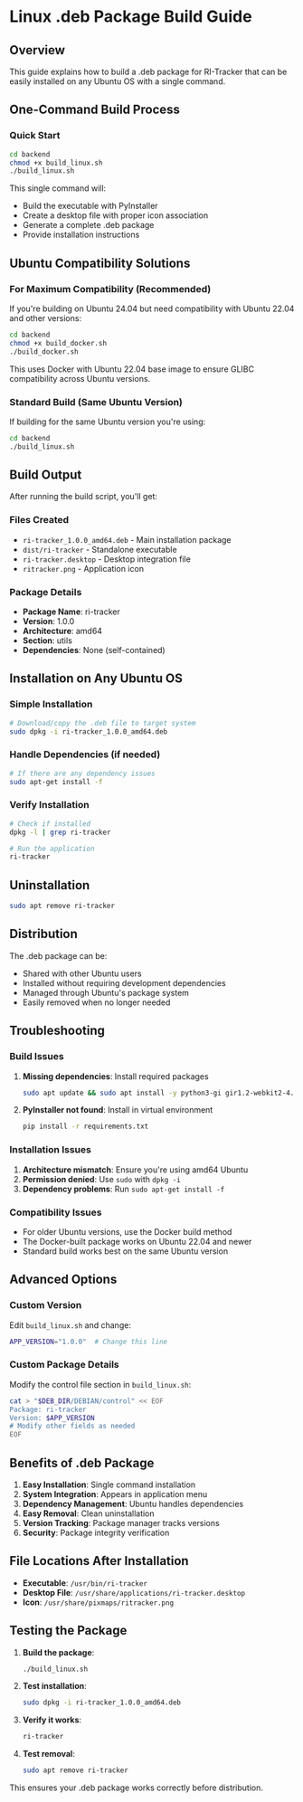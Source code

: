 # Linux .deb Package Build Guide

## Overview
This guide explains how to build a .deb package for RI-Tracker that can be easily installed on any Ubuntu OS with a single command.

## One-Command Build Process

### Quick Start
```bash
cd backend
chmod +x build_linux.sh
./build_linux.sh
```

This single command will:
- Build the executable with PyInstaller
- Create a desktop file with proper icon association
- Generate a complete .deb package
- Provide installation instructions

## Ubuntu Compatibility Solutions

### For Maximum Compatibility (Recommended)
If you're building on Ubuntu 24.04 but need compatibility with Ubuntu 22.04 and other versions:

```bash
cd backend
chmod +x build_docker.sh
./build_docker.sh
```

This uses Docker with Ubuntu 22.04 base image to ensure GLIBC compatibility across Ubuntu versions.

### Standard Build (Same Ubuntu Version)
If building for the same Ubuntu version you're using:

```bash
cd backend
./build_linux.sh
```

## Build Output

After running the build script, you'll get:

### Files Created
- `ri-tracker_1.0.0_amd64.deb` - Main installation package
- `dist/ri-tracker` - Standalone executable
- `ri-tracker.desktop` - Desktop integration file
- `ritracker.png` - Application icon

### Package Details
- **Package Name**: ri-tracker
- **Version**: 1.0.0
- **Architecture**: amd64
- **Section**: utils
- **Dependencies**: None (self-contained)

## Installation on Any Ubuntu OS

### Simple Installation
```bash
# Download/copy the .deb file to target system
sudo dpkg -i ri-tracker_1.0.0_amd64.deb
```

### Handle Dependencies (if needed)
```bash
# If there are any dependency issues
sudo apt-get install -f
```

### Verify Installation
```bash
# Check if installed
dpkg -l | grep ri-tracker

# Run the application
ri-tracker
```

## Uninstallation

```bash
sudo apt remove ri-tracker
```

## Distribution

The .deb package can be:
- Shared with other Ubuntu users
- Installed without requiring development dependencies
- Managed through Ubuntu's package system
- Easily removed when no longer needed

## Troubleshooting

### Build Issues
1. **Missing dependencies**: Install required packages
   ```bash
   sudo apt update && sudo apt install -y python3-gi gir1.2-webkit2-4.1
   ```

2. **PyInstaller not found**: Install in virtual environment
   ```bash
   pip install -r requirements.txt
   ```

### Installation Issues
1. **Architecture mismatch**: Ensure you're using amd64 Ubuntu
2. **Permission denied**: Use `sudo` with `dpkg -i`
3. **Dependency problems**: Run `sudo apt-get install -f`

### Compatibility Issues
- For older Ubuntu versions, use the Docker build method
- The Docker-built package works on Ubuntu 22.04 and newer
- Standard build works best on the same Ubuntu version

## Advanced Options

### Custom Version
Edit `build_linux.sh` and change:
```bash
APP_VERSION="1.0.0"  # Change this line
```

### Custom Package Details
Modify the control file section in `build_linux.sh`:
```bash
cat > "$DEB_DIR/DEBIAN/control" << EOF
Package: ri-tracker
Version: $APP_VERSION
# Modify other fields as needed
EOF
```

## Benefits of .deb Package

1. **Easy Installation**: Single command installation
2. **System Integration**: Appears in application menu
3. **Dependency Management**: Ubuntu handles dependencies
4. **Easy Removal**: Clean uninstallation
5. **Version Tracking**: Package manager tracks versions
6. **Security**: Package integrity verification

## File Locations After Installation

- **Executable**: `/usr/bin/ri-tracker`
- **Desktop File**: `/usr/share/applications/ri-tracker.desktop`
- **Icon**: `/usr/share/pixmaps/ritracker.png`

## Testing the Package

1. **Build the package**:
   ```bash
   ./build_linux.sh
   ```

2. **Test installation**:
   ```bash
   sudo dpkg -i ri-tracker_1.0.0_amd64.deb
   ```

3. **Verify it works**:
   ```bash
   ri-tracker
   ```

4. **Test removal**:
   ```bash
   sudo apt remove ri-tracker
   ```

This ensures your .deb package works correctly before distribution.
